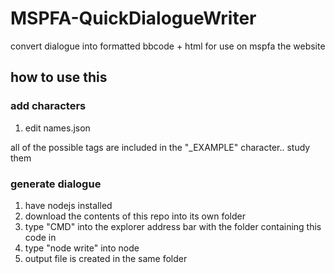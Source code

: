 # MSPFA-QuickDialogueWriter
convert dialogue into formatted bbcode + html for use on mspfa the website

## how to use this

### add characters
1. edit names.json

all of the possible tags are included in the "_EXAMPLE" character.. study them

### generate dialogue
1. have nodejs installed
2. download the contents of this repo into its own folder
4. type "CMD" into the explorer address bar with the folder containing this code in
5. type "node write" into node
6. output file is created in the same folder
